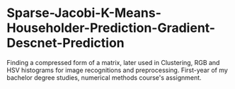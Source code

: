 # Sparse-Jacobi-K-Means-Householder-Prediction-Gradient-Descnet-Prediction
Finding a compressed form of a matrix, later used in Clustering, RGB and HSV histograms for image recognitions and preprocessing. First-year of my bachelor degree studies, numerical methods course's assignment. 
